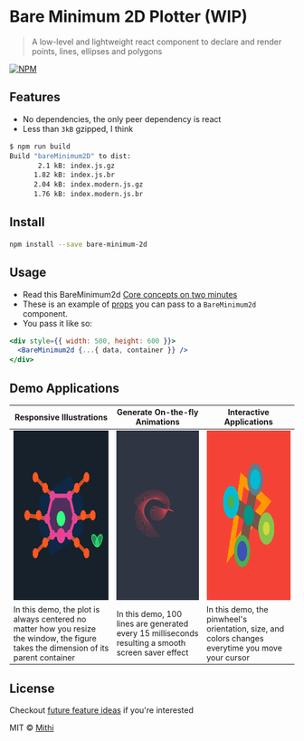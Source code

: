 # Bare Minimum 2D Plotter (WIP)

> A low-level and lightweight react component to declare and render points, lines, ellipses and polygons

[![NPM](https://img.shields.io/npm/v/bare-minimum-2d.svg)](https://www.npmjs.com/package/bare-minimum-2d)

## Features

- No dependencies, the only peer dependency is react
- Less than `3kB` gzipped, I think

```bash
$ npm run build
Build "bareMinimum2D" to dist:
       2.1 kB: index.js.gz
      1.82 kB: index.js.br
      2.04 kB: index.modern.js.gz
      1.76 kB: index.modern.js.br
```

## Install

```bash
npm install --save bare-minimum-2d
```

## Usage

- Read this BareMinimum2d [Core concepts on two minutes](./core-concepts.md)
- These is an example of [props](./example/src/demo1/demoProps.js) you
  can pass to a `BareMinimum2d` component.
- You pass it like so:

```jsx
<div style={{ width: 500, height: 600 }}>
  <BareMinimum2d {...{ data, container }} />
</div>
```

## Demo Applications

| Responsive Illustrations                                                                                                              | Generate On-the-fly Animations                                                                                                    | Interactive Applications                                                                                                          |
| ------------------------------------------------------------------------------------------------------------------------------------- | --------------------------------------------------------------------------------------------------------------------------------- | --------------------------------------------------------------------------------------------------------------------------------- |
| <a href="https://mithi.github.io/bare-minimum-2d/demo1"><img src="./example/src/demo1/demo.svg" height="300px" width="270px"></a>     | <a href="https://mithi.github.io/bare-minimum-2d/demo2"><img src="./example/src/demo2/demo.svg" height="300px" width="270px"></a> | <a href="https://mithi.github.io/bare-minimum-2d/demo3"><img src="./example/src/demo3/demo.svg" height="300px" width="270px"></a> |
| In this demo, the plot is always centered no matter how you resize the window, the figure takes the dimension of its parent container | In this demo, 100 lines are generated every 15 milliseconds resulting a smooth screen saver effect                                | In this demo, the pinwheel's orientation, size, and colors changes everytime you move your cursor                                 |

## License

Checkout [future feature ideas](./future-features-ideas.md) if you're interested

MIT © [Mithi](https://github.com/mithi)
